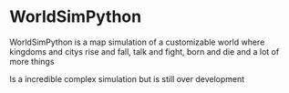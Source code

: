 # WorldSimPython

WorldSimPython is a map simulation of a customizable world where kingdoms and citys rise and fall, talk and fight, born and die and a lot of more things

Is a incredible complex simulation but is still over development